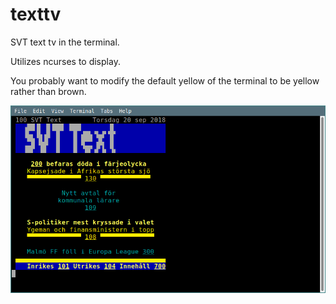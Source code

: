 # texttv

SVT text tv in the terminal.

Utilizes ncurses to display.

You probably want to modify the default yellow of the terminal to be yellow rather than brown.

![Example](https://github.com/Crablicious/texttv/blob/master/img/texttv.png)
